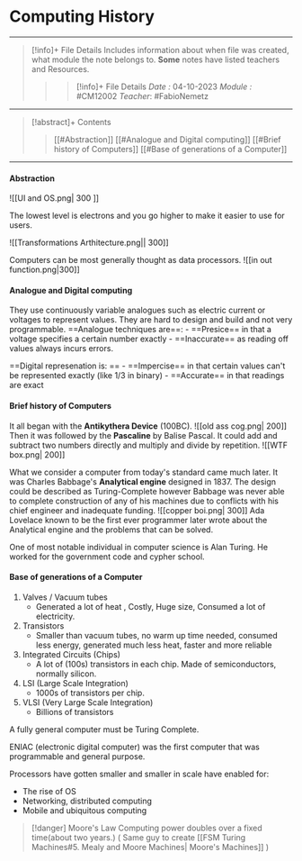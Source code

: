 # Computing History
---
> [!info]+ File Details
> Includes information about when file was created, what module the note belongs to. **Some** notes have listed teachers and Resources.
> > > [!info]+ File Details
> > > *Date :*  04-10-2023 
> > > *Module :* #CM12002 
> > > *Teacher*: #FabioNemetz

---
> [!abstract]+ Contents
> > [[#Abstraction]]
> [[#Analogue and Digital computing]]
> [[#Brief history of Computers]]
> [[#Base of generations of a Computer]]

---
#### Abstraction 
![[UI and OS.png| 300 ]]

The lowest level is electrons and you go higher to make it easier to use for users. 

![[Transformations Arthitecture.png|| 300]]


Computers can be most generally thought as data processors. 
![[in out function.png|300]]


#### Analogue and Digital computing
They use continuously variable analogues such as electric current or voltages to represent values. They are hard to design and build and not very programmable. 
==Analogue techniques are==: 
		- ==Presice== in that a voltage specifies a certain number exactly
		- ==Inaccurate== as reading off values always incurs errors. 

 ==Digital represenation is: ==
		- ==Impercise== in that certain values can't be represented exactly (like 1/3 in binary)
		- ==Accurate== in that readings are exact


#### Brief history of Computers
It all began with the **Antikythera Device** (100BC). 
![[old ass cog.png| 200]]
Then it was followed by the **Pascaline** by Balise Pascal. It could add and subtract two numbers directly and multiply and divide by repetition.
![[WTF box.png| 200]]

What we consider a computer from today's standard came much later. It was Charles Babbage's **Analytical engine** designed in 1837. The design could be described as Turing-Complete however Babbage was never able to complete construction of any of his machines due to conflicts with his chief engineer and inadequate funding. 
![[copper boi.png| 300]]
Ada Lovelace known to be the first ever programmer later wrote about the Analytical engine and the problems that can be solved. 

One of most notable individual in computer science is Alan Turing. He worked for the government code and cypher school. 

#### Base of generations of a Computer
1. Valves / Vacuum tubes 
	- Generated a lot of heat , Costly, Huge size, Consumed a lot of electricity. 
2. Transistors 
	- Smaller than vacuum tubes, no warm up time needed, consumed less energy, generated much less heat, faster and more reliable
3. Integrated Circuits (Chips) 
	- A lot of (100s) transistors in each chip. Made of semiconductors, normally silicon. 
4. LSI (Large Scale Integration) 
	- 1000s of transistors per chip. 
5. VLSI (Very Large Scale Integration) 
	- Billions of transistors


A fully general computer must be Turing Complete. 

ENIAC (electronic digital computer) was the first computer that was programmable and general purpose. 

Processors have gotten smaller and smaller in scale have enabled for: 
- The rise of OS
- Networking, distributed computing
- Mobile and ubiquitous computing


> [!danger] Moore's Law
> Computing power doubles over a fixed time(about two years.) 
> ( Same guy to create  [[FSM Turing Machines#5. Mealy and Moore Machines| Moore's Machines]] ) 